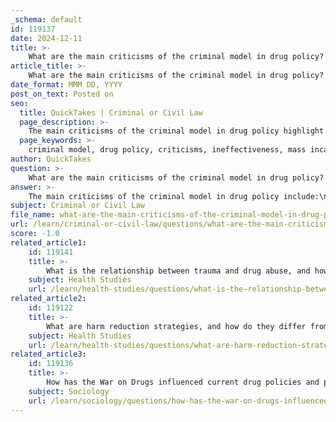 ```yaml
---
_schema: default
id: 119137
date: 2024-12-11
title: >-
    What are the main criticisms of the criminal model in drug policy?
article_title: >-
    What are the main criticisms of the criminal model in drug policy?
date_format: MMM DD, YYYY
post_on_text: Posted on
seo:
  title: QuickTakes | Criminal or Civil Law
  page_description: >-
    The main criticisms of the criminal model in drug policy highlight its ineffectiveness in reducing drug use, contribution to mass incarceration and racial disparities, the negative impact of drug courts, adverse public health outcomes, resource misallocation, and legal implications affecting civil rights.
  page_keywords: >-
    criminal model, drug policy, criticisms, ineffectiveness, mass incarceration, racial disparities, drug courts, public health, harm reduction, resource diversion, civil rights
author: QuickTakes
question: >-
    What are the main criticisms of the criminal model in drug policy?
answer: >-
    The main criticisms of the criminal model in drug policy include:\n\n1. **Ineffectiveness in Reducing Drug Use**: The criminal model has not proven effective in reducing drug use or improving public safety. Research indicates that alternative responses, such as probation and drug treatment, are at least equally effective and less costly than punitive measures. This suggests that a health response is more appropriate for addressing drug use, particularly when there is no harm or serious risk involved.\n\n2. **Mass Incarceration and Racial Disparities**: The criminalization of drug use has led to mass arrests and incarceration, disproportionately affecting marginalized communities, particularly racial minorities. The War on Drugs, initiated in the 1970s, has resulted in significant investments in enforcement and militarization of police, exacerbating these disparities.\n\n3. **Negative Impact of Drug Courts**: While drug courts were introduced as a solution to the issues of mass incarceration, studies have shown that they may not effectively reduce incarceration rates or improve public safety. In some cases, individuals may be worse off after participating in drug courts compared to receiving treatment outside the criminal justice system.\n\n4. **Harm to Public Health**: The criminalization of drug use has been linked to increased rates of drug-related deaths and infectious diseases. Despite investments in harm reduction strategies, such as naloxone and syringe exchange programs, the criminal model has contributed to ongoing public health crises, including high mortality rates from overdoses.\n\n5. **Resource Diversion**: The focus on criminalization has diverted resources away from public health and harm reduction strategies that could more effectively address the issues associated with drug use. This misallocation of resources limits the potential for effective interventions that prioritize health and well-being.\n\n6. **Legal and Civil Rights Implications**: The criminal model imposes significant legal consequences on individuals, often leading to limitations on civil rights and coerced conformity. The criminalization of drug use can result in long-term negative impacts on individuals' lives, including barriers to employment and housing.\n\nThese criticisms highlight the need for a shift towards a public health model that emphasizes harm reduction, community-based programs, and the reallocation of resources to address the underlying issues related to drug use and addiction.
subject: Criminal or Civil Law
file_name: what-are-the-main-criticisms-of-the-criminal-model-in-drug-policy.md
url: /learn/criminal-or-civil-law/questions/what-are-the-main-criticisms-of-the-criminal-model-in-drug-policy
score: -1.0
related_article1:
    id: 119141
    title: >-
        What is the relationship between trauma and drug abuse, and how can it be addressed in policy?
    subject: Health Studies
    url: /learn/health-studies/questions/what-is-the-relationship-between-trauma-and-drug-abuse-and-how-can-it-be-addressed-in-policy
related_article2:
    id: 119122
    title: >-
        What are harm reduction strategies, and how do they differ from traditional drug enforcement methods?
    subject: Health Studies
    url: /learn/health-studies/questions/what-are-harm-reduction-strategies-and-how-do-they-differ-from-traditional-drug-enforcement-methods
related_article3:
    id: 119136
    title: >-
        How has the War on Drugs influenced current drug policies and public perception?
    subject: Sociology
    url: /learn/sociology/questions/how-has-the-war-on-drugs-influenced-current-drug-policies-and-public-perception
---
```


&nbsp;